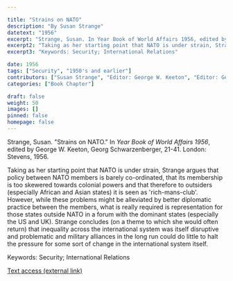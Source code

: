 ```yaml
---

title: "Strains on NATO"
description: "By Susan Strange"
datetext: "1956"
excerpt: "Strange, Susan. In Year Book of World Affairs 1956, edited by George W. Keeton, Georg Schwarzenberger, 21-41. London: Stevens, 1956."
excerpt2: "Taking as her starting point that NATO is under strain, Strange argues that policy between NATO members is barely co-ordinated, that its membership is too skewered towards colonial powers and that therefore to outsiders (especially African and Asian states) it is seen as 'rich-mans-club'. However, while these problems might be alleviated by better diplomatic practice between the members, what is really required is representation for those states outside NATO in a forum with the dominant states (especially the US and UK). Strange concludes (on a theme to which she would often return) that inequality across the international system was itself disruptive and problematic and military alliances in the long run could do little to halt the pressure for some sort of change in the international system itself."
excerpt3: "Keywords: Security; International Relations"

date: 1956
tags: ["Security", "1950's and earlier"]
contributors: ["Susan Strange", "Editor: George W. Keeton", "Editor: Georg Schwarzenberger"]
categories: ["Book Chapter"]

draft: false
weight: 50
images: []
pinned: false
homepage: false
---
```


Strange, Susan. "Strains on NATO." In *Year Book of World Affairs 1956*, edited by George W. Keeton, Georg Schwarzenberger, 21-41. London: Stevens, 1956.

Taking as her starting point that NATO is under strain, Strange argues that policy between NATO members is barely co-ordinated, that its membership is too skewered towards colonial powers and that therefore to outsiders (especially African and Asian states) it is seen as 'rich-mans-club'. However, while these problems might be alleviated by better diplomatic practice between the members, what is really required is representation for those states outside NATO in a forum with the dominant states (especially the US and UK). Strange concludes (on a theme to which she would often return) that inequality across the international system was itself disruptive and problematic and military alliances in the long run could do little to halt the pressure for some sort of change in the international system itself.

Keywords: Security; International Relations

[Text access (external link)](https://www.worldcat.org/title/7376906718)
